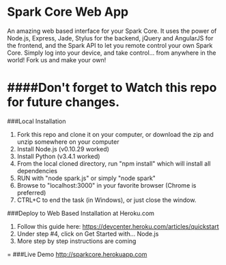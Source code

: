 Spark Core Web App
==================

An amazing web based interface for your Spark Core.  It uses the power of Node.js, Express, Jade, Stylus for the backend, jQuery and AngularJS for the frontend, and the Spark API to let you remote control your own Spark Core.  Simply log into your device, and take control... from anywhere in the world! Fork us and make your own!  

####Don't forget to Watch this repo for future changes.
=

###Local Installation
1. Fork this repo and clone it on your computer, or download the zip and unzip somewhere on your computer
2. Install Node.js (v0.10.29 worked)
3. Install Python (v3.4.1 worked)
4. From the local cloned directory, run "npm install" which will install all dependencies
5. RUN with "node spark.js" or simply "node spark"
6. Browse to "localhost:3000" in your favorite browser (Chrome is preferred)
7. CTRL+C to end the task (in Windows), or just close the window.

###Deploy to Web Based Installation at Heroku.com
1. Follow this guide here: https://devcenter.heroku.com/articles/quickstart
2. Under step #4, click on Get Started with... Node.js
3. More step by step instructions are coming

=
###Live Demo
http://sparkcore.herokuapp.com